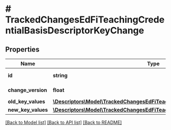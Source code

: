 # # TrackedChangesEdFiTeachingCredentialBasisDescriptorKeyChange

## Properties

Name | Type | Description | Notes
------------ | ------------- | ------------- | -------------
**id** | **string** | Resource identifier | [optional]
**change_version** | **float** | Change version | [optional]
**old_key_values** | [**\Descriptors\Model\TrackedChangesEdFiTeachingCredentialBasisDescriptorKey**](TrackedChangesEdFiTeachingCredentialBasisDescriptorKey.md) |  | [optional]
**new_key_values** | [**\Descriptors\Model\TrackedChangesEdFiTeachingCredentialBasisDescriptorKey**](TrackedChangesEdFiTeachingCredentialBasisDescriptorKey.md) |  | [optional]

[[Back to Model list]](../../README.md#models) [[Back to API list]](../../README.md#endpoints) [[Back to README]](../../README.md)
